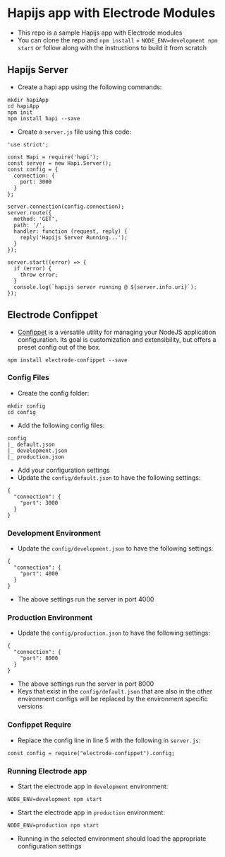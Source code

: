 # Hapijs app with Electrode Modules
- This repo is a sample Hapijs app with Electrode modules
- You can clone the repo and `npm install` + `NODE_ENV=development npm start` or follow along with the instructions to build it from scratch

## Hapijs Server 
- Create a hapi app using the following commands: 

```
mkdir hapiApp
cd hapiApp
npm init
npm install hapi --save
```

- Create a `server.js` file using this code: 

```
'use strict';

const Hapi = require('hapi');
const server = new Hapi.Server();
const config = {
  connection: {
    port: 3000
  }
};

server.connection(config.connection);
server.route({
  method: 'GET',
  path: '/',
  handler: function (request, reply) {
    reply('Hapijs Server Running...');
  }
});

server.start((error) => {
  if (error) {
    throw error;
  }
  console.log(`hapijs server running @ ${server.info.uri}`);
});
```

## Electrode Confippet
-  [Confippet](https://github.com/electrode-io/electrode-confippet) is a versatile utility for managing your NodeJS application configuration. Its goal is customization and extensibility, but offers a preset config out of the box.

```
npm install electrode-confippet --save
```

### Config Files
- Create the config folder: 

```
mkdir config
cd config
```

- Add the following config files: 

```
config
|_ default.json
|_ development.json
|_ production.json
```

- Add your configuration settings 
- Update the `config/default.json` to have the following settings: 

```
{
  "connection": {
    "port": 3000
  }
}
```

### Development Environment
- Update the `config/development.json` to have the following settings: 

```
{
  "connection": {
    "port": 4000
  }
}
```

- The above settings run the server in port 4000

### Production Environment
- Update the `config/production.json` to have the following settings: 

```
{
  "connection": {
    "port": 8000
  }
}
```

- The above settings run the server in port 8000
- Keys that exist in the `config/default.json` that are also in the other environment configs will be replaced by the environment specific versions

### Confippet Require
- Replace the config line in line 5 with the following in `server.js`: 

```
const config = require("electrode-confippet").config;
```

### Running Electrode app
- Start the electrode app in `development` environment: 

```
NODE_ENV=development npm start
```

- Start the electrode app in `production` environment: 

```
NODE_ENV=production npm start
```

- Running in the selected environment should load the appropriate configuration settings
